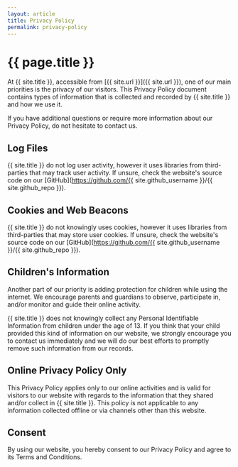 ```yaml
---
layout: article
title: Privacy Policy
permalink: privacy-policy
---
```


# {{ page.title }}

At {{ site.title }}, accessible from [{{ site.url }}]({{ site.url }}),
one of our main priorities is the privacy of our visitors.
This Privacy Policy document contains types of information that is collected
and recorded by {{ site.title }} and how we use it.

If you have additional questions or require more information about our Privacy
Policy, do not hesitate to contact us.

## Log Files

{{ site.title }} do not log user activity, however it uses libraries from
third-parties that may track user activity.
If unsure, check the website's source code on our
[GitHub](https://github.com/{{ site.github_username }}/{{ site.github_repo }}).

## Cookies and Web Beacons

{{ site.title }} do not knowingly uses cookies, however it uses libraries from
third-parties that may store user cookies.
If unsure, check the website's source code on our
[GitHub](https://github.com/{{ site.github_username }}/{{ site.github_repo }}).

## Children's Information

Another part of our priority is adding protection for children while using
the internet.
We encourage parents and guardians to observe, participate in, and/or monitor
and guide their online activity.

{{ site.title }} does not knowingly collect any Personal Identifiable
Information from children under the age of 13.
If you think that your child provided this kind of information on our website,
we strongly encourage you to contact us immediately and we will do our best
efforts to promptly remove such information from our records.

## Online Privacy Policy Only

This Privacy Policy applies only to our online activities and is valid for
visitors to our website with regards to the information that they shared
and/or collect in {{ site.title }}.
This policy is not applicable to any information collected offline or via
channels other than this website.

## Consent

By using our website, you hereby consent to our Privacy Policy and agree to
its Terms and Conditions.
